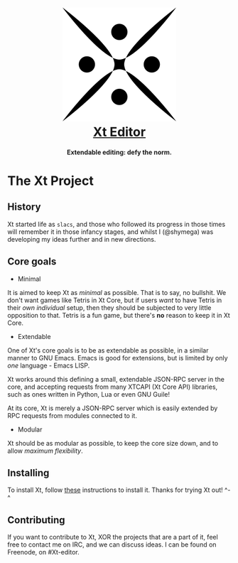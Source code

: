 <h1 align="center">
<a href="https://github.com/xt-editor/xt">
<img src="media/logos/PNG/xt-256.png" alt="Xt Editor" width="256" height="256"/>
</a><br>
<a href="https://github.com/xt-editor/xt">Xt Editor</a>
</h1>

<h4 align="center">Extendable editing: defy the norm.</h4>

# The Xt Project

## History

Xt started life as `slacs`, and those who followed its progress
in those times will remember it in those infancy stages, and whilst I
(@shymega) was developing my ideas further and in new directions.

## Core goals

* Minimal

It is aimed to keep Xt as _minimal_ as possible. That is to say,
no bullshit. We don't want games like Tetris in Xt Core, but if
users _want_ to have Tetris in their _own individual_ setup, then they
should be subjected to very little opposition to that. Tetris is a fun
game, but there's **no** reason to keep it in Xt Core.

* Extendable

One of Xt's core goals is to be as extendable as possible, in a
similar manner to GNU Emacs. Emacs is good for extensions, but is
limited by only *one* language - Emacs LISP. 

Xt works around this defining a small, extendable JSON-RPC server
in the core, and accepting requests from many XTCAPI (Xt Core
API) libraries, such as ones written in Python, Lua or even GNU
Guile!

At its core, Xt is merely a JSON-RPC server which is easily
extended by RPC requests from modules connected to it. 

* Modular

Xt should be as modular as possible, to keep the core size down,
and to allow *maximum flexibility*.

## Installing

To install Xt, follow [these][Xt-install] instructions to
install it. Thanks for trying Xt out! ^-^

## Contributing

If you want to contribute to Xt, XOR the projects that are a part
of it, feel free to contact me on IRC, and we can discuss ideas. I can
be found on Freenode, on #Xt-editor.

[xt-install]: /INSTALL.md
